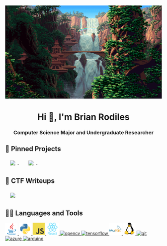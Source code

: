 <p align="center">
<img src="./assets/BannerWaterfall.gif" alt="animated" width="1500" height="300"/>
</p>

<h1 align="center">Hi 👋, I'm Brian Rodiles</h1>
<h3 align="center">Computer Science Major and Undergraduate Researcher</h3>



## 📌 Pinned Projects

&nbsp; <a href="https://github.com/brianrodiles/AI4ALL-ASL-Translator.git">
  <img align="center" style="margin:0.5rem" src="https://github-readme-stats.vercel.app/api/pin/?username=brianrodiles&repo=AI4ALL-ASL-Translator&title_color=ffffff&text_color=c9cacc&icon_color=4AB197&bg_color=1A2B34" />
</a> &nbsp; &nbsp; &nbsp; <a href="https://github.com/brianrodiles/Advanced-OOP-Airline.git">
  <img align="center" style="margin:0.5rem" src="https://github-readme-stats.vercel.app/api/pin/?username=brianrodiles&repo=Advanced-OOP-Airline&title_color=ffffff&text_color=c9cacc&icon_color=4AB197&bg_color=1A2B34" />
</a> &nbsp;



## 👾 CTF Writeups

&nbsp; <a href="https://github.com/brianrodiles/Target-CTF-23.git">
  <img align="center" style="margin:0.5rem" src="https://github-readme-stats.vercel.app/api/pin/?username=brianrodiles&repo=LACTF-23&title_color=ffffff&text_color=c9cacc&icon_color=4AB197&bg_color=1A2B34" />
</a>



## 👨‍💻 Languages and Tools


<p style: "text-align: justify">  

<!--Java--> <a href="https://www.java.com" target="_blank" rel="noreferrer"> <img src="https://raw.githubusercontent.com/devicons/devicon/master/icons/java/java-original.svg" alt="java" width="40" height="40"/> </a> <!--Python--> <a href="https://www.python.org" target="_blank" rel="noreferrer"> <img src="https://raw.githubusercontent.com/devicons/devicon/master/icons/python/python-original.svg" alt="python" width="40" height="40"/> </a> <!--JS--> <a href="https://developer.mozilla.org/en-US/docs/Web/JavaScript" target="_blank" rel="noreferrer"> <img src="https://raw.githubusercontent.com/devicons/devicon/master/icons/javascript/javascript-original.svg" alt="javascript" width="40" height="40"/> </a> <!--React--> <a href="https://reactjs.org/" target="_blank" rel="noreferrer"> <img src="https://raw.githubusercontent.com/devicons/devicon/master/icons/react/react-original-wordmark.svg" alt="react" width="40" height="40"/> </a> <!--OpenCV--> <a href="https://opencv.org/" target="_blank" rel="noreferrer"> <img src="https://www.vectorlogo.zone/logos/opencv/opencv-icon.svg" alt="opencv" width="40" height="40"/> </a> <!--Tensorflow--> <a href="https://www.tensorflow.org" target="_blank" rel="noreferrer"> <img src="https://www.vectorlogo.zone/logos/tensorflow/tensorflow-icon.svg" alt="tensorflow" width="40" height="40"/> </a> <!--MySQL--> <a href="https://www.mysql.com/" target="_blank" rel="noreferrer"> <img src="https://raw.githubusercontent.com/devicons/devicon/master/icons/mysql/mysql-original-wordmark.svg" alt="mysql" width="40" height="40"/> </a> <!--Linux--> <a href="https://www.linux.org/" target="_blank" rel="noreferrer"> <img src="https://raw.githubusercontent.com/devicons/devicon/master/icons/linux/linux-original.svg" alt="linux" width="40" height="40"/> </a>  <!--Git--> <a href="https://git-scm.com/" target="_blank" rel="noreferrer"> <img src="https://www.vectorlogo.zone/logos/git-scm/git-scm-icon.svg" alt="git" width="40" height="40"/> </a>  <!--Azure--> <a href="https://azure.microsoft.com/en-in/" target="_blank" rel="noreferrer"> <img src="https://www.vectorlogo.zone/logos/microsoft_azure/microsoft_azure-icon.svg" alt="azure" width="40" height="40"/> </a> <!--Arduino--> <a href="https://www.arduino.cc/" target="_blank" rel="noreferrer"> <img src="https://cdn.worldvectorlogo.com/logos/arduino-1.svg" alt="arduino" width="40" height="40"/> </a>
